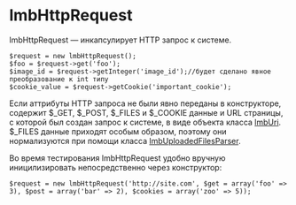 # lmbHttpRequest
lmbHttpRequest — инкапсулирует HTTP запрос к системе.

    $request = new lmbHttpRequest();
    $foo = $request->get('foo');
    $image_id = $request->getInteger('image_id');//будет сделано явное преобразование к int типу
    $cookie_value = $request->getCookie('important_cookie');

Если аттрибуты HTTP запроса не были явно переданы в конструкторе, содержит $_GET, $_POST, $_FILES и $_COOKIE данные и URL страницы, с которой был создан запрос к системе, в виде объекта класса [lmbUri](./lmb_uri.md). $_FILES данные приходят особым образом, поэтому они нормализуются при помощи класса [lmbUploadedFilesParser](./lmb_uploaded_files_parser.md).

Во время тестирования lmbHttpRequest удобно вручную иницилизировать непосредственно через конструктор:

    $request = new lmbHttpRequest('http://site.com', $get = array('foo' => 3), $post = array('bar' => 2), $cookies = array('zoo' => 5));
